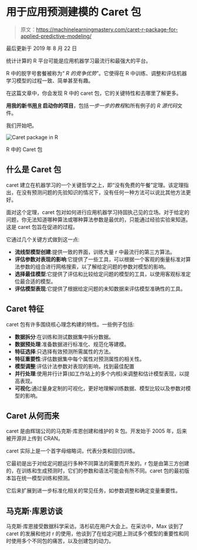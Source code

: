 # 用于应用预测建模的 Caret 包

> 原文：<https://machinelearningmastery.com/caret-r-package-for-applied-predictive-modeling/>

最后更新于 2019 年 8 月 22 日

统计计算的 R 平台可能是应用机器学习最流行和最强大的平台。

R 中的脱字号套餐被称为“ *R 的竞争优势*”。它使得在 R 中训练、调整和评估机器学习模型的过程一致、简单甚至有趣。

在这篇文章中，你会发现 R 中的 caret 包，它的关键特性和去哪里了解更多。

**用我的新书[用 R](https://machinelearningmastery.com/machine-learning-with-r/) 启动你的项目**，包括*一步一步的教程*和所有例子的 *R 源代码*文件。

我们开始吧。

![Caret package in R](https://machinelearningmastery.com/wp-content/uploads/2014/09/Caret-package-in-R.png)

R 中的 Caret 包

## 什么是 Caret 包

caret 建立在机器学习的一个关键哲学之上，即“没有免费的午餐”定理。该定理指出，在没有预测问题的先验知识的情况下，没有任何一种方法可以说比其他方法更好。

面对这个定理，caret 包对如何进行应用机器学习持固执己见的立场。对于给定的问题，你无法知道哪种算法或哪种算法参数是最优的，只能通过经验实验来知道。这是 caret 包旨在促进的过程。

它通过几个关键方式做到这一点:

*   **流线型模型创建**:提供一致的界面，训练大量 r 中最流行的第三方算法。
*   **评估参数对表现的影响**:它提供了一些工具，可以根据一个客观的衡量标准对算法参数的组合进行网格搜索，以了解给定问题的参数对模型的影响。
*   **选择最佳模型**:它提供了评估和比较给定问题的模型的工具，以使用客观标准定位最合适的模型。
*   **评估模型表现**:它提供了根据给定问题的未知数据来评估模型准确性的工具。

## Caret 特征

caret 包有许多围绕核心理念构建的特性。一些例子包括:

*   **数据拆分**:在训练和测试数据集中拆分数据。
*   **数据预处理**:准备数据进行标准化、规范化等建模。
*   **特征选择**:只选择有效预测所需属性的方法。
*   **特征重要性**:评估数据集中每个属性对预测属性的相关性。
*   **模型调整**:评估计法参数对表现的影响，找到最佳配置
*   **并行处理**:使用并行计算(如工作站上的多个内核)来调整和估计模型表现，以提高表现。
*   **可视化**:通过量身定制的可视化，更好地理解训练数据、模型比较以及参数对模型的影响。

## Caret 从何而来

caret 是由辉瑞公司的马克斯·库恩创建和维护的 R 包。开发始于 2005 年，后来被开源并上传到 CRAN。

caret 实际上是一个首字母缩略词，代表分类和回归训练。

它最初是出于对给定问题运行多种不同算法的需要而开发的。r 包是由第三方创建的，在训练和生成预测时，它们的参数和语法可能会有所不同。caret 包的最初版本旨在统一模型训练和预测。

它后来扩展到进一步标准化相关的常见任务，如参数调整和确定变量重要性。

## 马克斯·库恩访谈

马克斯·库恩接受数据科学采访。洛杉矶在用户大会上。在采访中，Max 谈到了 caret 的发展和他对 r 的使用，他谈到了在给定问题上测试多个模型的重要性和同时使用多个不同包的痛苦，以及创建包的动力。

<iframe loading="lazy" title="Max Kuhn Interviewed by DataScience.LA at useR" width="500" height="281" src="about:blank" frameborder="0" allow="accelerometer; autoplay; encrypted-media; gyroscope; picture-in-picture" allowfullscreen="" data-rocket-lazyload="fitvidscompatible" data-lazy-src="https://www.youtube.com/embed/YmHyAHkjX_A?feature=oembed"><iframe title="Max Kuhn Interviewed by DataScience.LA at useR" width="500" height="281" src="https://www.youtube.com/embed/YmHyAHkjX_A?feature=oembed" frameborder="0" allow="accelerometer; autoplay; encrypted-media; gyroscope; picture-in-picture" allowfullscreen=""/></div> <p/> <h2>马克斯·库恩对 caret 的演示</h2> <p>马克斯·库恩演示了 caret，并在本次演示中介绍了 caret 的发展和特点。他再次谈到了“没有免费午餐”定理和测试多个模型的必要性。演示的核心是一些流失数据的模型示例。他涉及到评估模型表现、算法调整等等。</p> <p><span class="1KTublOcYeJaAsW"/></p> <div class="responsive-video"><iframe loading="lazy" title="caret package webinar" width="500" height="375" src="about:blank" frameborder="0" allow="accelerometer; autoplay; encrypted-media; gyroscope; picture-in-picture" allowfullscreen="" data-rocket-lazyload="fitvidscompatible" data-lazy-src="https://www.youtube.com/embed/7Jbb2ItbTC4?feature=oembed"/><iframe title="caret package webinar" width="500" height="375" src="https://www.youtube.com/embed/7Jbb2ItbTC4?feature=oembed" frameborder="0" allow="accelerometer; autoplay; encrypted-media; gyroscope; picture-in-picture" allowfullscreen=""/></div> <p/> <h2>Caret 资源</h2> <p>如果您对 caret 包中的更多信息感兴趣，请查看下面的一些链接。</p> <ul> <li><a href="https://topepo.github.io/caret/index.html">Caret 包主页</a></li> <li><a href="https://cran.r-project.org/web/packages/caret/">CRAN 上的 caret 包</a></li> <li><a href="https://cran.r-project.org/web/packages/caret/caret.pdf">脱字号包装手册</a> (PDF，所有功能)</li> <li><a href="https://cran.r-project.org/web/packages/caret/vignettes/caret.pdf">Caret 包简介</a></li> <li><a href="http://www.jstatsoft.org/v28/i05">使用 Caret 包</a>在 R 中构建预测模型(PDF 论文)</li> <li><a href="https://github.com/topepo/caret">GitHub 上的开源项目</a>(源代码)</li> </ul> <!-- Shortcode does not match the conditions --> <p/> </body></html></iframe>